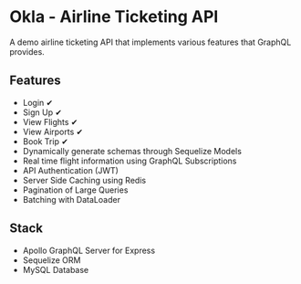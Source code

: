 # Okla - Airline Ticketing API
A demo airline ticketing API that implements various features that GraphQL provides.

## Features
 - Login ✔
 - Sign Up ✔
 - View Flights ✔
 - View Airports ✔
 - Book Trip ✔
 - Dynamically generate schemas through Sequelize Models
 - Real time flight information using GraphQL Subscriptions
 - API Authentication (JWT)
 - Server Side Caching using Redis
 - Pagination of Large Queries
 - Batching with DataLoader

## Stack
 - Apollo GraphQL Server for Express
 - Sequelize ORM
 - MySQL Database
